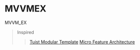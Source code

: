 # MVVMEX
MVVM_EX

> Inspired
>> [Tuist Modular Template](https://github.com/baekteun/Tuist_Modular_Template)
>> [Micro Feature Architecture](https://docs.tuist.dev/ko/guides/develop/projects/tma-architecture#the-modular-architecture-tma)
